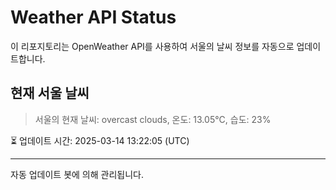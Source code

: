 
# Weather API Status

이 리포지토리는 OpenWeather API를 사용하여 서울의 날씨 정보를 자동으로 업데이트합니다.

## 현재 서울 날씨
> 서울의 현재 날씨: overcast clouds, 온도: 13.05°C, 습도: 23%

⏳ 업데이트 시간: 2025-03-14 13:22:05 (UTC)

---
자동 업데이트 봇에 의해 관리됩니다.
